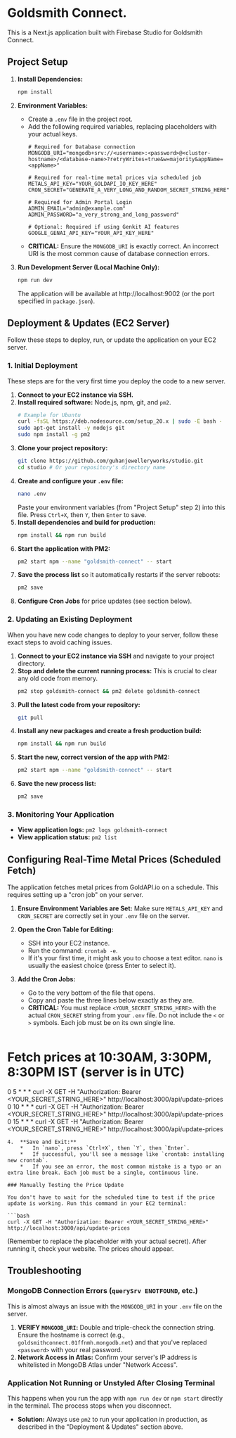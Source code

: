 # Goldsmith Connect.

This is a Next.js application built with Firebase Studio for Goldsmith Connect.

## Project Setup

1.  **Install Dependencies:**
    ```bash
    npm install
    ```

2.  **Environment Variables:**
    *   Create a `.env` file in the project root.
    *   Add the following required variables, replacing placeholders with your actual keys.
        ```env
        # Required for Database connection
        MONGODB_URI="mongodb+srv://<username>:<password>@<cluster-hostname>/<database-name>?retryWrites=true&w=majority&appName=<appName>"

        # Required for real-time metal prices via scheduled job
        METALS_API_KEY="YOUR_GOLDAPI_IO_KEY_HERE"
        CRON_SECRET="GENERATE_A_VERY_LONG_AND_RANDOM_SECRET_STRING_HERE"
        
        # Required for Admin Portal Login
        ADMIN_EMAIL="admin@example.com"
        ADMIN_PASSWORD="a_very_strong_and_long_password"
        
        # Optional: Required if using Genkit AI features
        GOOGLE_GENAI_API_KEY="YOUR_API_KEY_HERE"
        ```
    *   **CRITICAL:** Ensure the `MONGODB_URI` is exactly correct. An incorrect URI is the most common cause of database connection errors.

3.  **Run Development Server (Local Machine Only):**
    ```bash
    npm run dev
    ```
    The application will be available at http://localhost:9002 (or the port specified in `package.json`).

## Deployment & Updates (EC2 Server)

Follow these steps to deploy, run, or update the application on your EC2 server.

### 1. Initial Deployment

These steps are for the very first time you deploy the code to a new server.

1.  **Connect to your EC2 instance via SSH.**
2.  **Install required software:** Node.js, npm, git, and `pm2`.
    ```bash
    # Example for Ubuntu
    curl -fsSL https://deb.nodesource.com/setup_20.x | sudo -E bash -
    sudo apt-get install -y nodejs git
    sudo npm install -g pm2
    ```
3.  **Clone your project repository:**
    ```bash
    git clone https://github.com/guhanjewelleryworks/studio.git
    cd studio # Or your repository's directory name
    ```
4.  **Create and configure your `.env` file:**
    ```bash
    nano .env
    ```
    Paste your environment variables (from "Project Setup" step 2) into this file. Press `Ctrl+X`, then `Y`, then `Enter` to save.
5.  **Install dependencies and build for production:**
    ```bash
    npm install && npm run build
    ```
6.  **Start the application with PM2:**
    ```bash
    pm2 start npm --name "goldsmith-connect" -- start
    ```
7.  **Save the process list** so it automatically restarts if the server reboots:
    ```bash
    pm2 save
    ```
8.  **Configure Cron Jobs** for price updates (see section below).

### 2. Updating an Existing Deployment

When you have new code changes to deploy to your server, follow these exact steps to avoid caching issues.

1.  **Connect to your EC2 instance via SSH** and navigate to your project directory.
2.  **Stop and delete the current running process:** This is crucial to clear any old code from memory.
    ```bash
    pm2 stop goldsmith-connect && pm2 delete goldsmith-connect
    ```
3.  **Pull the latest code from your repository:**
    ```bash
    git pull
    ```
4.  **Install any new packages and create a fresh production build:**
    ```bash
    npm install && npm run build
    ```
5.  **Start the new, correct version of the app with PM2:**
    ```bash
    pm2 start npm --name "goldsmith-connect" -- start
    ```
6.  **Save the new process list:**
    ```bash
    pm2 save
    ```

### 3. Monitoring Your Application

*   **View application logs:** `pm2 logs goldsmith-connect`
*   **View application status:** `pm2 list`

## Configuring Real-Time Metal Prices (Scheduled Fetch)

The application fetches metal prices from GoldAPI.io on a schedule. This requires setting up a "cron job" on your server.

1.  **Ensure Environment Variables are Set:** Make sure `METALS_API_KEY` and `CRON_SECRET` are correctly set in your `.env` file on the server.
2.  **Open the Cron Table for Editing:**
    *   SSH into your EC2 instance.
    *   Run the command: `crontab -e`.
    *   If it's your first time, it might ask you to choose a text editor. `nano` is usually the easiest choice (press Enter to select it).
3.  **Add the Cron Jobs:**
    *   Go to the very bottom of the file that opens.
    *   Copy and paste the three lines below exactly as they are.
    *   **CRITICAL:** You must replace `<YOUR_SECRET_STRING_HERE>` with the actual `CRON_SECRET` string from your `.env` file. Do not include the `<` or `>` symbols. Each job must be on its own single line.

    ```
# Fetch prices at 10:30AM, 3:30PM, 8:30PM IST (server is in UTC)
0 5 * * * curl -X GET -H "Authorization: Bearer <YOUR_SECRET_STRING_HERE>" http://localhost:3000/api/update-prices
0 10 * * * curl -X GET -H "Authorization: Bearer <YOUR_SECRET_STRING_HERE>" http://localhost:3000/api/update-prices
0 15 * * * curl -X GET -H "Authorization: Bearer <YOUR_SECRET_STRING_HERE>" http://localhost:3000/api/update-prices
```
4.  **Save and Exit:**
    *   In `nano`, press `Ctrl+X`, then `Y`, then `Enter`.
    *   If successful, you'll see a message like `crontab: installing new crontab`.
    *   If you see an error, the most common mistake is a typo or an extra line break. Each job must be a single, continuous line.

### Manually Testing the Price Update

You don't have to wait for the scheduled time to test if the price update is working. Run this command in your EC2 terminal:

```bash
curl -X GET -H "Authorization: Bearer <YOUR_SECRET_STRING_HERE>" http://localhost:3000/api/update-prices
```
(Remember to replace the placeholder with your actual secret). After running it, check your website. The prices should appear.

## Troubleshooting

### MongoDB Connection Errors (`querySrv ENOTFOUND`, etc.)

This is almost always an issue with the `MONGODB_URI` in your `.env` file on the server.
1.  **VERIFY `MONGODB_URI`:** Double and triple-check the connection string. Ensure the hostname is correct (e.g., `goldsmithconnect.01ffnmh.mongodb.net`) and that you've replaced `<password>` with your real password.
2.  **Network Access in Atlas:** Confirm your server's IP address is whitelisted in MongoDB Atlas under "Network Access".

### Application Not Running or Unstyled After Closing Terminal

This happens when you run the app with `npm run dev` or `npm start` directly in the terminal. The process stops when you disconnect.
*   **Solution:** Always use `pm2` to run your application in production, as described in the "Deployment & Updates" section above.

